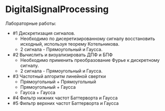 # DigitalSignalProcessing

Лабораторные работы:
* #1 Дискретизация сигналов.
    * Необходимо по дисеретизированному сигналу восстановить исходный, используя теорему Котельникова.
    * 2 сигнала - Прямоугольный и Гаусса.
 * #2 Вычислить и визуализировать ДПФ и БПФ
    * Необходимо применить преобразование Фурье к дискретному сигналу.
    * 2 сигнала - Прямоугольный и Гаусса.
 * #3 Частотный алгоритм линейной свертки
     * Прямоугольный + Прямоугольный
     * Прямоугольный + Гаусса
     * Гаусса + Гаусса
 * #4 Фильтр нижних частот Баттерворта и Гаусса
 * #5 Фильтр верхних частот Баттерворта и Гаусса
